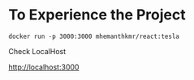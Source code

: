 # To Experience the Project

`docker run -p 3000:3000 mhemanthkmr/react:tesla`

Check LocalHost

[http://localhost:3000](http://localhost:3000)
